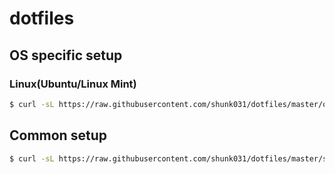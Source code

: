 # dotfiles

## OS specific setup

### Linux(Ubuntu/Linux Mint)

```sh
$ curl -sL https://raw.githubusercontent.com/shunk031/dotfiles/master/os-env/setup-linuxmint-env.sh | sh
```

## Common setup

```sh
$ curl -sL https://raw.githubusercontent.com/shunk031/dotfiles/master/setup.sh | sh
```

